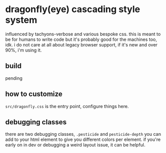 # dragonfly(eye) cascading style system

influenced by tachyons-verbose and various bespoke css. this is meant to be for
humans to write code but it's probably good for the machines too, idk. i do not
care at all about legacy browser support, if it's new and over 90%, i'm using
it.

## build

pending

## how to customize

`src/dragonfly.css` is the entry point, configure things here.

## debugging classes

there are two debugging classes, `.pesticide` and `pesticide-depth` you can add
to your html element to give you different colors per element. if you're early
on in dev or debugging a weird layout issue, it can be helpful.
